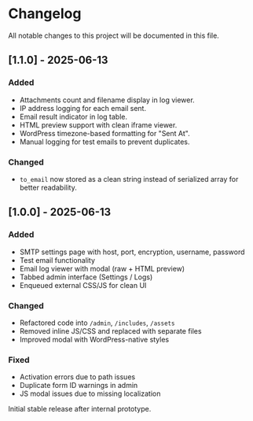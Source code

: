 # Changelog

All notable changes to this project will be documented in this file.

## [1.1.0] - 2025-06-13

### Added
- Attachments count and filename display in log viewer.
- IP address logging for each email sent.
- Email result indicator in log table.
- HTML preview support with clean iframe viewer.
- WordPress timezone-based formatting for "Sent At".
- Manual logging for test emails to prevent duplicates.

### Changed
- `to_email` now stored as a clean string instead of serialized array for better readability.

## [1.0.0] - 2025-06-13

### Added
- SMTP settings page with host, port, encryption, username, password
- Test email functionality
- Email log viewer with modal (raw + HTML preview)
- Tabbed admin interface (Settings / Logs)
- Enqueued external CSS/JS for clean UI

### Changed
- Refactored code into `/admin`, `/includes`, `/assets`
- Removed inline JS/CSS and replaced with separate files
- Improved modal with WordPress-native styles

### Fixed
- Activation errors due to path issues
- Duplicate form ID warnings in admin
- JS modal issues due to missing localization

Initial stable release after internal prototype.
